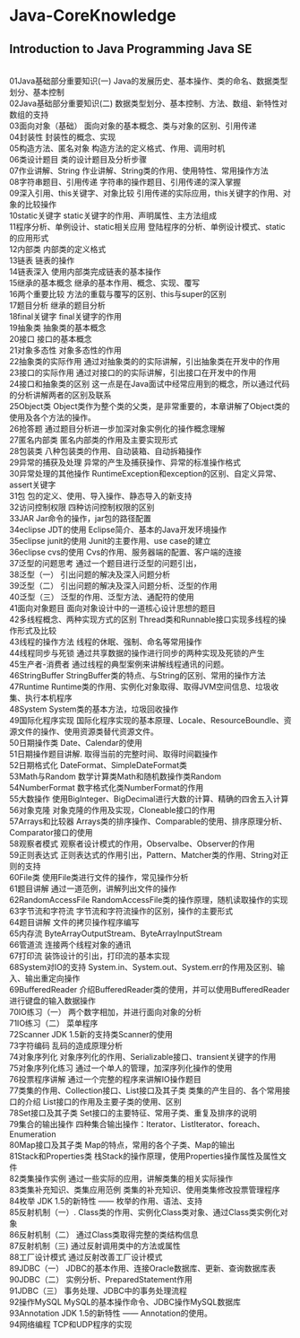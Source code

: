 # Java-CoreKnowledge

Introduction to Java Programming
Java SE 
------
<br /> 
	01Java基础部分重要知识(一)
	Java的发展历史、基本操作、类的命名、数据类型划分、基本控制
<br />  
	02Java基础部分重要知识(二)
	数据类型划分、基本控制、方法、数组、新特性对数组的支持
<br />  
	03面向对象（基础）
	面向对象的基本概念、类与对象的区别、引用传递
<br />  
	04封装性
	封装性的概念、实现
<br />  
	05构造方法、匿名对象
	构造方法的定义格式、作用、调用时机
<br />  
	06类设计题目
	类的设计题目及分析步骤
<br />  
	07作业讲解、String 
	作业讲解、String类的作用、使用特性、常用操作方法
<br />  
	08字符串题目、引用传递 
	字符串的操作题目、引用传递的深入掌握
<br />  
	09深入引用、this关键字、对象比较 
	引用传递的实际应用，this关键字的作用、对象的比较操作
<br />  
	10static关键字 
	static关键字的作用、声明属性、主方法组成
<br />  
	11程序分析、单例设计、static相关应用 
	登陆程序的分析、单例设计模式、static的应用形式
<br />  
	12内部类
	内部类的定义格式
<br />  
	13链表
	链表的操作
<br />  
	14链表深入 
	使用内部类完成链表的基本操作
<br />  
	15继承的基本概念
	继承的基本作用、概念、实现、覆写
<br />  
	16两个重要比较
	方法的重载与覆写的区别、this与super的区别
<br />  
	17题目分析
	继承的题目分析
<br />  
	18final关键字 
	final关键字的作用
<br />  
	19抽象类
	抽象类的基本概念
<br />  
	20接口 
	接口的基本概念
<br />  
	21对象多态性
	对象多态性的作用
<br />  
	22抽象类的实际作用
	通过对抽象类的的实际讲解，引出抽象类在开发中的作用
<br />  
	23接口的实际作用 
	通过对接口的的实际讲解，引出接口在开发中的作用
<br />  
	24接口和抽象类的区别 
	这一点是在Java面试中经常应用到的概念，所以通过代码的分析讲解两者的区别及联系
<br />  
	25Object类
	Object类作为整个类的父类，是非常重要的，本章讲解了Object类的使用及各个方法的操作。

<br />  
	26抢答题 
	通过题目分析进一步加深对象实例化的操作概念理解
<br />  
	27匿名内部类
	匿名内部类的作用及主要实现形式
<br />  
	28包装类 
	八种包装类的作用、自动装箱、自动拆箱操作
<br />  
	29异常的捕获及处理 
	异常的产生及捕获操作、异常的标准操作格式
<br />  
	30异常处理的其他操作 
	RuntimeException和exception的区别、自定义异常、assert关键字
<br />  
	31包 
	包的定义、使用、导入操作、静态导入的新支持
<br />  
	32访问控制权限 
	四种访问控制权限的区别
<br />  
	33JAR 
	Jar命令的操作，jar包的路径配置
<br />  
	34eclipse JDT的使用 
	Eclipse简介、基本的Java开发环境操作
<br />  
	35eclipse junit的使用 
	Junit的主要作用、use case的建立
<br />  
	36eclipse cvs的使用 
	Cvs的作用、服务器端的配置、客户端的连接
<br />  
	37泛型的问题思考 
	通过一个题目进行泛型的问题引出，
<br />  
	38泛型（一） 
	引出问题的解决及深入问题分析
<br />  
	39泛型（二） 
	引出问题的解决及深入问题分析、泛型的作用
<br />  
	40泛型（三） 
	泛型的作用、泛型方法、通配符的使用
<br />  
	41面向对象题目 
	面向对象设计中的一道核心设计思想的题目
<br />  
	42多线程概念、两种实现方式的区别 
	Thread类和Runnable接口实现多线程的操作形式及比较
<br />  
	43线程的操作方法 
	线程的休眠、强制、命名等常用操作
<br />  
	44线程同步与死锁 
	通过共享数据的操作进行同步的两种实现及死锁的产生
<br />  
	45生产者-消费者 
	通过线程的典型案例来讲解线程通讯的问题。
<br />  
	46StringBuffer
	StringBuffer类的特点、与String的区别、常用的操作方法
<br />  
	47Runtime 
	Runtime类的作用、实例化对象取得、取得JVM空间信息、垃圾收集、执行本机程序
<br />  
	48System
	System类的基本方法，垃圾回收操作
<br />  
	49国际化程序实现 
	国际化程序实现的基本原理、Locale、ResourceBoundle、资源文件的操作、使用资源类替代资源文件。
<br />  
	50日期操作类
	Date、Calendar的使用
<br />  
	51日期操作题目讲解. 
	取得当前的完整时间、取得时间戳操作
<br />  
	52日期格式化
	DateFormat、SimpleDateFormat类
<br />  
	53Math与Random 
	数学计算类Math和随机数操作类Random
<br />  
	54NumberFormat 
	数字格式化类NumberFormat的作用
<br />  
	55大数操作
	使用BigInteger、BigDecimal进行大数的计算、精确的四舍五入计算
<br />  
	56对象克隆
	对象克隆的作用及实现，Cloneable接口的作用
<br />  
	57Arrays和比较器
	Arrays类的排序操作、Comparable的使用、排序原理分析、Comparator接口的使用
<br />  
	58观察者模式
	观察者设计模式的作用，Observalbe、Observer的作用
<br />  
	59正则表达式
	正则表达式的作用引出，Pattern、Matcher类的作用、String对正则的支持
<br />  
	60File类
	使用File类进行文件的操作，常见操作分析
<br />  
	61题目讲解
	通过一道范例，讲解列出文件的操作
<br />  
	62RandomAccessFile
	RandomAccessFile类的操作原理，随机读取操作的实现
<br />  
	63字节流和字符流
	字节流和字符流操作的区别，操作的主要形式
<br />  
	64题目讲解
	文件的拷贝操作程序编写
<br />  
	65内存流
	ByteArrayOutputStream、ByteArrayInputStream
<br />  
	66管道流
	连接两个线程对象的通讯
<br />  
	67打印流
	装饰设计的引出，打印流的基本实现
<br />  
	68System对IO的支持
	System.in、System.out、System.err的作用及区别、输入、输出重定向操作
<br />  
	69BufferedReader
	介绍BufferedReader类的使用，并可以使用BufferedReader进行键盘的输入数据操作
<br />  
	70IO练习（一） 
	两个数字相加，并进行面向对象的分析
<br />  
	71IO练习（二） 
	菜单程序
<br />  
	72Scanner 
	JDK 1.5新的支持类Scanner的使用
<br />  
	73字符编码
	乱码的造成原理分析
<br />  
	74对象序列化
	对象序列化的作用、Serializable接口、transient关键字的作用
<br />  
	75对象序列化练习
	通过一个单人的管理，加深序列化操作的使用
<br />  
	76投票程序讲解
	通过一个完整的程序来讲解IO操作题目
<br />  
	77类集的作用、Collection接口、List接口及其子类
	类集的产生目的、各个常用接口的介绍
List接口的作用及主要子类的使用、区别
<br />  
	78Set接口及其子类
	Set接口的主要特征、常用子类、重复及排序的说明
<br />  
	79集合的输出操作
	四种集合输出操作：Iterator、ListIterator、foreach、Enumeration
<br />  
	80Map接口及其子类
	Map的特点，常用的各个子类、Map的输出
<br />  
	81Stack和Properties类
	栈Stack的操作原理，使用Properties操作属性及属性文件
<br />  
	82类集操作实例
	通过一些实际的应用，讲解类集的相关实际操作
<br />  
	83类集补充知识、类集应用范例
	类集的补充知识、使用类集修改投票管理程序
<br />  
	84枚举 
	JDK 1.5的新特性 —— 枚举的作用、语法、支持
<br />  
	85反射机制（一）.
	Class类的作用、实例化Class类对象、通过Class类实例化对象
<br />  
	86反射机制（二）
	通过Class类取得完整的类结构信息
<br />  
	87反射机制（三) 
	通过反射调用类中的方法或属性
<br />  
	88工厂设计模式
	通过反射改善工厂设计模式
<br />  
	89JDBC（一）
	JDBC的基本作用、连接Oracle数据库、更新、查询数据库表
<br />  
	90JDBC（二）
	实例分析、PreparedStatement作用
<br />  
	91JDBC（三）
	事务处理、JDBC中的事务处理流程
<br />  
	92操作MySQL
	MySQL的基本操作命令、JDBC操作MySQL数据库
<br />  
	93Annotation
	JDK 1.5的新特性 —— Annotation的使用。
<br />  
	94网络编程
	TCP和UDP程序的实现


